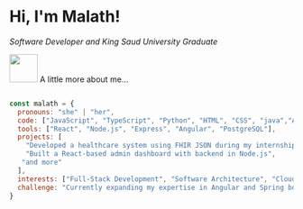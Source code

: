 <h1> Hi, I'm Malath! </h1>
 <p><em>Software Developer and King Saud University Graduate </em></p>



<img src="https://media.giphy.com/media/VgCDAzcKvsR6OM0uWg/giphy.gif" width="50"> A little more about me...

```javascript

const malath = {
  pronouns: "she" | "her",
  code: ["JavaScript", "TypeScript", "Python", "HTML", "CSS", "java","Angular"],
  tools: ["React", "Node.js", "Express", "Angular", "PostgreSQL"],
  projects: [
    "Developed a healthcare system using FHIR JSON during my internship",
    "Built a React-based admin dashboard with backend in Node.js",
   "and more"
  ],
  interests: ["Full-Stack Development", "Software Architecture", "Cloud Computing"],
  challenge: "Currently expanding my expertise in Angular and Spring boot."
}
```

